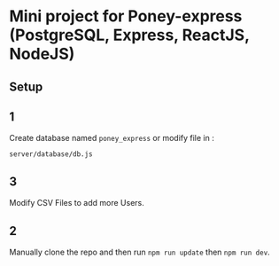 # Mini project for Poney-express (PostgreSQL, Express, ReactJS, NodeJS)

## Setup

## 1

Create database named `poney_express` or modify file in :

```
server/database/db.js
```

## 3

Modify CSV Files to add more Users.

## 2

Manually clone the repo and then run `npm run update` then `npm run dev`.
